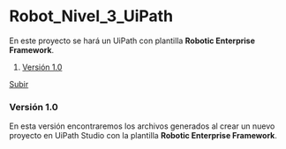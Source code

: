 <a name="top"></a>

# Robot_Nivel_3_UiPath

En este proyecto se hará un UiPath con plantilla **Robotic Enterprise Framework**.

1. [Versión 1.0](#1dot0version)

[Subir](#top)

<a name="1dot0version"></a>

### Versión 1.0

En esta versión encontraremos los archivos generados al crear un nuevo proyecto en UiPath Studio con la plantilla **Robotic Enterprise Framework**.
